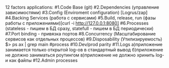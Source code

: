 12 factors applications:
#1.Code Base (git)
#2.Dependencies (управление зависимостями)
#3.Config (Enviroment configuration) [Logrus/zap]
#4.Backing Services (работа с сервисами)
#5.Build, release, run (фазы работы с приложениями)[curl -i http://127.0.0.1:8080]
#6.Processes (stateless - пишем в БД сразу, statefull - пишем в БД периодически) 
#7.Port binding - привязка портов
#8.Concurrency (Масштабирование сервисов как отдельных процессов)
#9.Disposability (Утилизируемость) $> ps ax | grep main #process
#10.Dev/prod parity
#11.Logs a)приложение занимается только открытой log-ов в стандартный вывод
         б)приложение не должно заниматься роутингом
         в)приложение не должно хринить log-и как файлы
#12.Admin processes
